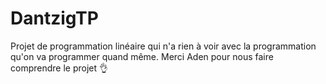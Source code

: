 # DantzigTP

Projet de programmation linéaire qui n'a rien à voir avec la programmation qu'on va programmer quand même.
Merci Aden pour nous faire comprendre le projet 👌
